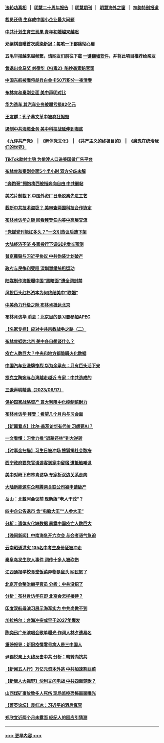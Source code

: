 #### [法轮功真相](https://github.com/gfw-breaker/truth/blob/master/README.md?t=0) &nbsp;&nbsp;|&nbsp;&nbsp; [明慧二十周年报告](https://github.com/gfw-breaker/mh-reports/blob/master/README.md?t=0) &nbsp;&nbsp;|&nbsp;&nbsp;[明慧期刊](https://github.com/gfw-breaker/mh-qikan) &nbsp;&nbsp;|&nbsp;&nbsp; [明慧海外之窗](https://github.com/gfw-breaker/mh-news/blob/master/README.md?t=0) &nbsp;&nbsp;|&nbsp;&nbsp; [神韵特别报道](https://github.com/gfw-breaker/mh-news/blob/master/shenyun.md?t=0)
#### [裁员还债 生存成中国小企业最大问题](../pages/nsc413/n14018491.md?t=06190943) 
#### [中共计划生育生恶果 青年初婚越来越迟](../pages/nsc413/n14018492.md?t=06190943) 
#### [邓紫棋自曝首次感染新冠：每咳一下都痛彻心扉](../pages/nsc413/n14018437.md?t=06190943) 
#### 五毛举报越来越频繁，请网友们前往下载 [一键翻墙软件](https://github.com/gfw-breaker/ssr-accounts)，并将此项目推荐给亲友
#### [曾退出金马奖 刘德华《扫毒2》陷抄袭索赔官司](../pages/nsc413/n14018383.md?t=06190943) 
#### [中国东航被曝将胡兵白金卡50万积分一夜清零](../pages/nsc413/n14018439.md?t=06190943) 
#### [布林肯和秦刚会面 美中声明对比](../pages/nsc413/n14018469.md?t=06190943) 
#### [华为造车 其汽车业务被曝亏损82亿元](../pages/nsc413/n14018387.md?t=06190943) 
#### [王友群：孔子墓文革中被疯狂掘毁](../pages/nsc413/n14018409.md?t=06190943) 
#### [遏制中共海缆业务 美中科技战延伸到海底](../pages/nsc413/n14018151.md?t=06190943) 
#### [《九评共产党》](https://github.com/begood0513/9ping.md/blob/master/README.md) &nbsp;|&nbsp; [《解体党文化》](../../../../jtdwh.md/blob/master/README.md)  &nbsp;|&nbsp; [《共产主义的终极目的》](../../../../gczydzjmd.md/blob/master/README.md) &nbsp;|&nbsp; [《魔鬼在统治我们的世界》](../../../../mgztzwmdsj.md/blob/master/README.md) 
#### [TikTok助纣土狼 为偷渡人口进美国做广告平台](../pages/nsc413/n14018397.md?t=06190943) 
#### [布林肯和秦刚会面5个半小时 双方分歧未解](../pages/nsc413/n14018244.md?t=06190943) 
#### [“奔跑哥”拥抱梅西被指奔向自由 中共删帖](../pages/nsc413/n14018351.md?t=06190943) 
#### [美芯片制裁下 中国外资厂日渐脱离先进工艺](../pages/nsc413/n14018374.md?t=06190943) 
#### [截断中共技术盗窃？ 美审查两国科技合作协定](../pages/nsc413/n14018310.md?t=06190943) 
#### [布林肯访华之际 回看拜登任内美中高层交流](../pages/nsc413/n14018243.md?t=06190943) 
#### [“党媒党刊能扛多久？”一文引热议后遭下架](../pages/nsc413/n14018188.md?t=06190943) 
#### [大陆经济不济 多家投行下调GDP增长预测](../pages/nsc413/n14018201.md?t=06190943) 
#### [普京撕毁与习近平协议 中共伪装计划破产](../pages/nsc413/n14018227.md?t=06190943) 
#### [政府与民争利受阻 深圳暂缓统租运动](../pages/nsc413/n14018223.md?t=06190943) 
#### [陆媒制作海报曝中国“黑暗面”遭全网封禁](../pages/nsc413/n14018148.md?t=06190943) 
#### [风投巨头红杉资本为何终结美中“联姻”](../pages/nsc413/n14018040.md?t=06190943) 
#### [中美角力升级之际 布林肯抵达北京](../pages/nsc413/n14018163.md?t=06190943) 
#### [布林肯访华 消息：北京目的是习要参加APEC](../pages/nsc413/n14018111.md?t=06190943) 
#### [【名家专栏】应对中共宗教战争之路（二）](../pages/nsc413/n14010376.md?t=06190943) 
#### [布林肯抵达北京 美中各自想谈什么？](../pages/nsc413/n14018085.md?t=06190943) 
#### [疫亡人数巨大？中央和地方都隐瞒火化数据](../pages/nsc413/n14018021.md?t=06190943) 
#### [中国汽车业洗牌惨烈 华为余承东：只有巨头活下来](../pages/nsc413/n14018053.md?t=06190943) 
#### [捷克立陶宛与台湾越走越近 专家：中共造成的](../pages/nsc413/n14017118.md?t=06190943) 
#### [三退声明精选（2023/06/17）](../pages/nsc413/n14018086.md?t=06190943) 
#### [保护国家战略资产 意大利阻中化控制倍耐力](../pages/nsc413/n14018042.md?t=06190943) 
#### [布林肯访华 拜登：希望几个月内与习会面](../pages/nsc413/n14018054.md?t=06190943) 
#### [【新闻看点】比尔‧盖茨访华有代价 习想要AI？](../pages/nsc413/n14017698.md?t=06190943) 
#### [一文看懂：习曾力推“退耕还林”到大逆转](../pages/nsc413/n14017950.md?t=06190943) 
#### [【时事金扫描】习生日被冲场 搜狐揭社会脓疮](../pages/nsc413/n14018018.md?t=06190943) 
#### [西宁政府要党官请游客到家中留宿 遭抵触嘲讽](../pages/nsc413/n14018033.md?t=06190943) 
#### [美中对峙下布林肯访华 专家析双边关系走向](../pages/nsc413/n14017083.md?t=06190943) 
#### [大陆新能源车企拜腾两关联公司被申请破产](../pages/nsc413/n14017928.md?t=06190943) 
#### [岳山：北戴河会议前 现新版“老人干政”？](../pages/nsc413/n14017963.md?t=06190943) 
#### [四中企公告退市 含“电脑大王”“人参大王”](../pages/nsc413/n14017908.md?t=06190943) 
#### [分析：遗体火化缺数据 暴露中国疫亡人数巨大](../pages/nsc413/n14017927.md?t=06190943) 
#### [【晚间新闻】中南海急开六次会 与会者语气急迫](../pages/nsc413/n14017887.md?t=06190943) 
#### [云南昭通洪灾 135名中考生身份证被冲走](../pages/nsc413/n14017885.md?t=06190943) 
#### [秦皇岛发生砍人事件 网传十多人被砍伤](../pages/nsc413/n14017858.md?t=06190943) 
#### [江西通报学校食堂饭菜异物是鼠头 网民怒了](../pages/nsc413/n14017841.md?t=06190943) 
#### [北京开会整治躺平官员 分析：中共没招了](../pages/nsc413/n14017807.md?t=06190943) 
#### [分析：布林肯访华在即 北京会怎样接待？](../pages/nsc413/n14017661.md?t=06190943) 
#### [印度双航母演习展示海军实力 中共尚做不到](../pages/nsc413/n14017780.md?t=06190943) 
#### [加拉格尔：台海冲突或早于2027年爆发](../pages/nsc413/n14017652.md?t=06190943) 
#### [陈奕迅广州演唱会歌单曝光 作词人林夕遭易名](../pages/nsc413/n14017676.md?t=06190943) 
#### [重磅报导：新冠疫情零号病人是三中国人](../pages/nsc413/n14017445.md?t=06190943) 
#### [尹锡悦亲上火线反击中共 分析：韩转向抗共](../pages/nsc413/n14017642.md?t=06190943) 
#### [【新闻五人行】万亿元资本外逃 中共加速割韭菜](../pages/nsc413/n14017675.md?t=06190943) 
#### [【新唐人大视野】沙利文闪电战 中共四面楚歌？](../pages/nsc413/n14017669.md?t=06190943) 
#### [山西煤矿事故致多人死伤 现场监控恐怖画面曝光](../pages/nsc413/n14017671.md?t=06190943) 
#### [【菁英论坛】袁红冰：习近平的酒后真容](../pages/nsc413/n14017618.md?t=06190943) 
#### [郑欣宜近两个月未露面 经纪人的回应引猜测](../pages/nsc413/n14017564.md?t=06190943) 

----
#### [ >>> 更早内容 <<< ](../indexes/nsc413-earlier.md)
